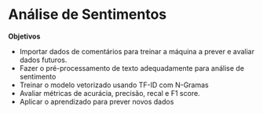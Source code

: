 # Análise de Sentimentos

**Objetivos**

- Importar dados de comentários para treinar a máquina a prever e avaliar dados futuros.
- Fazer o pré-processamento de texto adequadamente para análise de sentimento
- Treinar o modelo vetorizado usando TF-ID com N-Gramas
- Avaliar métricas de acurácia, precisão, recal e F1 score.
- Aplicar o aprendizado para prever novos dados

